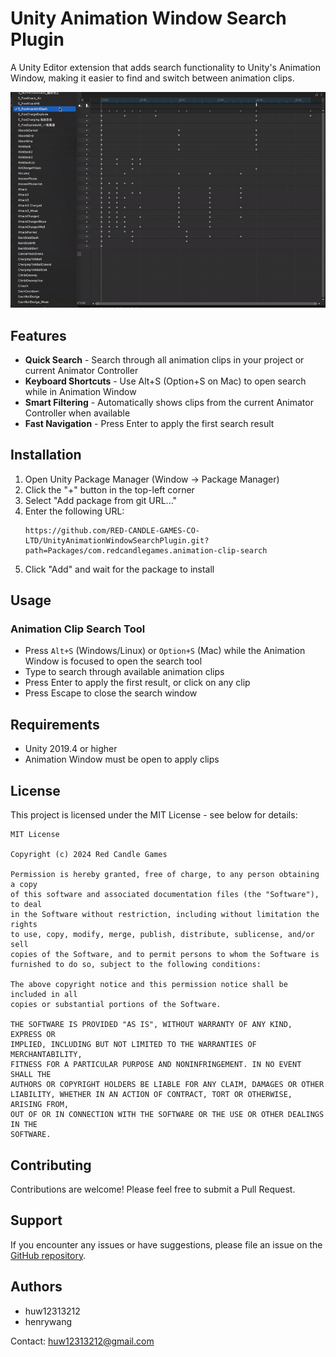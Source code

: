 # Unity Animation Window Search Plugin

A Unity Editor extension that adds search functionality to Unity's Animation Window, making it easier to find and switch between animation clips.

![Animation Clip Search Demo](Documentation/demo.gif)

## Features

- **Quick Search** - Search through all animation clips in your project or current Animator Controller
- **Keyboard Shortcuts** - Use Alt+S (Option+S on Mac) to open search while in Animation Window
- **Smart Filtering** - Automatically shows clips from the current Animator Controller when available
- **Fast Navigation** - Press Enter to apply the first search result

## Installation

1. Open Unity Package Manager (Window → Package Manager)
2. Click the "+" button in the top-left corner
3. Select "Add package from git URL..."
4. Enter the following URL:
   ```
   https://github.com/RED-CANDLE-GAMES-CO-LTD/UnityAnimationWindowSearchPlugin.git?path=Packages/com.redcandlegames.animation-clip-search
   ```
5. Click "Add" and wait for the package to install

## Usage

### Animation Clip Search Tool
- Press `Alt+S` (Windows/Linux) or `Option+S` (Mac) while the Animation Window is focused to open the search tool
- Type to search through available animation clips
- Press Enter to apply the first result, or click on any clip
- Press Escape to close the search window

## Requirements

- Unity 2019.4 or higher
- Animation Window must be open to apply clips

## License

This project is licensed under the MIT License - see below for details:

```
MIT License

Copyright (c) 2024 Red Candle Games

Permission is hereby granted, free of charge, to any person obtaining a copy
of this software and associated documentation files (the "Software"), to deal
in the Software without restriction, including without limitation the rights
to use, copy, modify, merge, publish, distribute, sublicense, and/or sell
copies of the Software, and to permit persons to whom the Software is
furnished to do so, subject to the following conditions:

The above copyright notice and this permission notice shall be included in all
copies or substantial portions of the Software.

THE SOFTWARE IS PROVIDED "AS IS", WITHOUT WARRANTY OF ANY KIND, EXPRESS OR
IMPLIED, INCLUDING BUT NOT LIMITED TO THE WARRANTIES OF MERCHANTABILITY,
FITNESS FOR A PARTICULAR PURPOSE AND NONINFRINGEMENT. IN NO EVENT SHALL THE
AUTHORS OR COPYRIGHT HOLDERS BE LIABLE FOR ANY CLAIM, DAMAGES OR OTHER
LIABILITY, WHETHER IN AN ACTION OF CONTRACT, TORT OR OTHERWISE, ARISING FROM,
OUT OF OR IN CONNECTION WITH THE SOFTWARE OR THE USE OR OTHER DEALINGS IN THE
SOFTWARE.
```

## Contributing

Contributions are welcome! Please feel free to submit a Pull Request.

## Support

If you encounter any issues or have suggestions, please file an issue on the [GitHub repository](https://github.com/RED-CANDLE-GAMES-CO-LTD/UnityAnimationWindowSearchPlugin/issues).

## Authors

- huw12313212
- henrywang

Contact: huw12313212@gmail.com